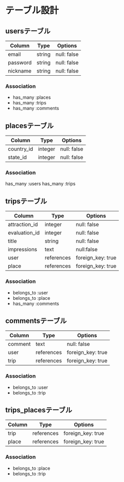 # テーブル設計

## usersテーブル
| Column             | Type   | Options     |
| ------------------ | ------ | ----------- |
| email              | string | null: false |
| password           | string | null: false |
| nickname           | string | null: false |
### Association
- has_many :places
- has_many :trips
- has_many :comments


## placesテーブル
| Column     | Type       | Options           |
| ---------  | ---------- | ----------------- |
| country_id | integer    | null: false       |
| state_id   | integer    | null: false       |
### Association
has_many :users
has_many :trips


## tripsテーブル
| Column        | Type       | Options           |   
| ------------- | ---------- | ----------------- |
| attraction_id | integer    | null: false       |アトラクション
| evaluation_id | integer    | null: false       |評価
| title         | string     | null: false       |タイトル
| impressions   | text       | null:false        |感想
| user          | references | foreign_key: true |
| place         | references | foreign_key: true |
### Association
- belongs_to :user
- belongs_to :place
- has_many :comments


## commentsテーブル
| Column  | Type       | Options           |
| ------- | ---------- | ----------------- |
| comment | text       | null: false       |
| user    | references | foreign_key: true |
| trip    | references | foreign_key: true |
### Association
- belongs_to :user
- belongs_to :trip


## trips_placesテーブル
| Column   | Type        | Options           |
| -------- | ----------- | ----------------- |
| trip     | references  | foreign_key: true |
| place    | references  | foreign_key: true |
### Association
- belongs_to :place
- belongs_to :trip
